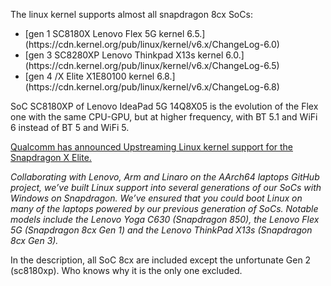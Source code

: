 The linux kernel supports almost all snapdragon 8cx SoCs:
<ul>
<li>[gen 1 SC8180X Lenovo Flex 5G kernel 6.5.](https://cdn.kernel.org/pub/linux/kernel/v6.x/ChangeLog-6.0)</li>
<li>[gen 3 SC8280XP Lenovo Thinkpad X13s kernel 6.0.](https://cdn.kernel.org/pub/linux/kernel/v6.x/ChangeLog-6.5)</li>
<li>[gen 4 /X Elite X1E80100 kernel 6.8.](https://cdn.kernel.org/pub/linux/kernel/v6.x/ChangeLog-6.8)</li>
</ul>

SoC SC8180XP of Lenovo IdeaPad 5G 14Q8X05 is the evolution of the Flex one with the same CPU-GPU, but at higher frequency, with BT 5.1 and WiFi 6 instead of BT 5 and WiFi 5.


[Qualcomm has announced Upstreaming Linux kernel support for the Snapdragon X Elite.](https://www.qualcomm.com/developer/blog/2024/05/upstreaming-linux-kernel-support-for-the-snapdragon-x-elite)

<em>Collaborating with Lenovo, Arm and Linaro on the AArch64 laptops GitHub project, we’ve built Linux support into several generations of our SoCs with Windows on Snapdragon. We’ve ensured that you could boot Linux on many of the laptops powered by our previous generation of SoCs. Notable models include the Lenovo Yoga C630 (Snapdragon 850), the Lenovo Flex 5G (Snapdragon 8cx Gen 1) and the Lenovo ThinkPad X13s (Snapdragon 8cx Gen 3).</em>

In the description, all SoC 8cx are included except the unfortunate Gen 2 (sc8180xp). Who knows why it is the only one excluded.
